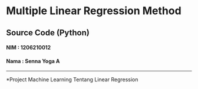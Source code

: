 # Multiple Linear Regression Method
## Source Code (Python)
 ####   NIM  : 1206210012
 ####   Nama : Senna Yoga A
_____________________________________________________________
*Project Machine Learning Tentang Linear Regression
